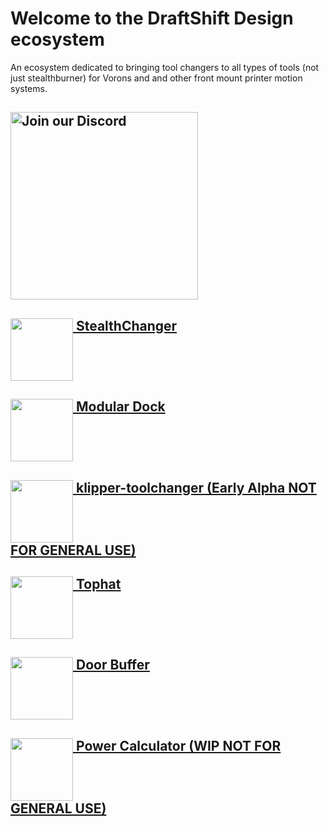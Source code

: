 # Welcome to the DraftShift Design ecosystem

An ecosystem dedicated to bringing tool changers to all types of tools (not just stealthburner) for Vorons and and other front mount printer motion systems.

## <a href="https://discord.gg/jJs73c6vSc" rel="For extra support join our Discord"><img src="https://github.com/DraftShift/Stealthchanger/blob/main/media/join-us-on-discord.png?raw=true" alt="Join our Discord" width="300"/></a>

## [<img src="../../../../StealthChanger/blob/main/media/Stealthchanger_logo.png?raw=true" height="100" align="top" /> StealthChanger](../../../../StealthChanger)

## [<img src="../../../../ModularDock/blob/main/media/images/ModularDock_logo.png?raw=true" height="100" align="top" /> Modular Dock](../../../../ModularDock)

## [<img src="../../../../klipper-toolchanger/blob/main/media/klipper-toolchanger_logo.png?raw=true" height="100" align="top" /> klipper-toolchanger (Early Alpha NOT FOR GENERAL USE)](../../../../klipper-toolchanger)

## [<img src="../../../../Tophat/blob/main/Media/Tophat_logo.png?raw=true" height="100" align="top" /> Tophat](../../../../Tophat)

## [<img src="../../../../DoorBuffer/blob/main/Media/DoorBuffer_logo.png?raw=true" height="100" align="top" /> Door Buffer](../../../../DoorBuffer)

## [<img src="../../../../PowerCalc/blob/main/media/PowerCalc_logo.png?raw=true" height="100" align="top" /> Power Calculator (WIP NOT FOR GENERAL USE)](../../../../PowerCalc)
